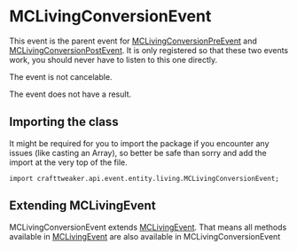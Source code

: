 # MCLivingConversionEvent

This event is the parent event for [MCLivingConversionPreEvent](/vanilla/api/event/entity/living/MCLivingConversionPreEvent) and [MCLivingConversionPostEvent](/vanilla/api/event/entity/living/MCLivingConversionPostEvent).
 It is only registered so that these two events work, you should never have to listen to this one directly.

The event is not cancelable.

The event does not have a result.

## Importing the class

It might be required for you to import the package if you encounter any issues (like casting an Array), so better be safe than sorry and add the import at the very top of the file.
```zenscript
import crafttweaker.api.event.entity.living.MCLivingConversionEvent;
```


## Extending MCLivingEvent

MCLivingConversionEvent extends [MCLivingEvent](/vanilla/api/event/entity/MCLivingEvent). That means all methods available in [MCLivingEvent](/vanilla/api/event/entity/MCLivingEvent) are also available in MCLivingConversionEvent

